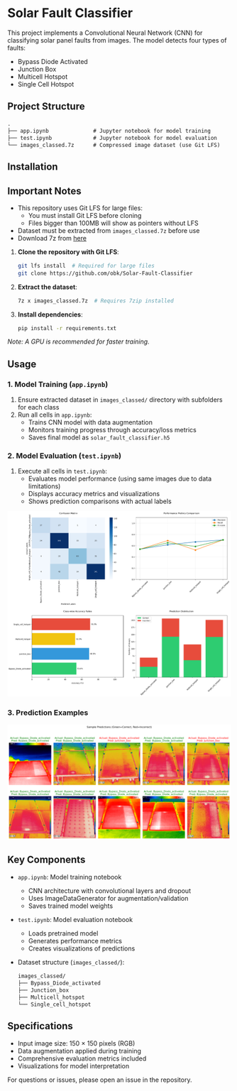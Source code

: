 # Solar Fault Classifier

This project implements a Convolutional Neural Network (CNN) for classifying solar panel faults from images. The model detects four types of faults:
- Bypass Diode Activated
- Junction Box
- Multicell Hotspot
- Single Cell Hotspot

## Project Structure

```
.
├── app.ipynb              # Jupyter notebook for model training
├── test.ipynb             # Jupyter notebook for model evaluation
└── images_classed.7z      # Compressed image dataset (use Git LFS)
```

## Installation

## Important Notes
- This repository uses Git LFS for large files:
  - You must install Git LFS before cloning
  - Files bigger than 100MB will show as pointers without LFS
- Dataset must be extracted from `images_classed.7z` before use
- Download 7z from [here](https://www.7-zip.org/)

1. **Clone the repository with Git LFS**:
   ```bash
   git lfs install  # Required for large files
   git clone https://github.com/obk/Solar-Fault-Classifier
   ```

2. **Extract the dataset**:
   ```bash
   7z x images_classed.7z  # Requires 7zip installed
   ```

3. **Install dependencies**:
   ```bash
   pip install -r requirements.txt
   ```
*Note: A GPU is recommended for faster training.*

## Usage

### 1. Model Training (`app.ipynb`)
1. Ensure extracted dataset in `images_classed/` directory with subfolders for each class
2. Run all cells in `app.ipynb`:
   - Trains CNN model with data augmentation
   - Monitors training progress through accuracy/loss metrics
   - Saves final model as `solar_fault_classifier.h5`

### 2. Model Evaluation (`test.ipynb`)
1. Execute all cells in `test.ipynb`:
   - Evaluates model performance (using same images due to data limitations)
   - Displays accuracy metrics and visualizations
   - Shows prediction comparisons with actual labels

![Evaluation Metrics](./output1.png)

### 3. Prediction Examples
![Prediction Visualization](./output2.png)

## Key Components
- `app.ipynb`: Model training notebook
  - CNN architecture with convolutional layers and dropout
  - Uses ImageDataGenerator for augmentation/validation
  - Saves trained model weights

- `test.ipynb`: Model evaluation notebook
  - Loads pretrained model
  - Generates performance metrics
  - Creates visualizations of predictions

- Dataset structure (`images_classed/`):
  ```
  images_classed/
  ├── Bypass_Diode_activated
  ├── Junction_box
  ├── Multicell_hotspot
  └── Single_cell_hotspot
  ```

## Specifications
- Input image size: 150 × 150 pixels (RGB)
- Data augmentation applied during training
- Comprehensive evaluation metrics included
- Visualizations for model interpretation

For questions or issues, please open an issue in the repository.
